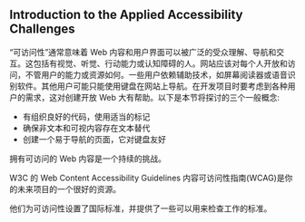 ## Introduction to the Applied Accessibility Challenges

“可访问性”通常意味着 Web 内容和用户界面可以被广泛的受众理解、导航和交互。这包括有视觉、听觉、行动能力或认知障碍的人。网站应该对每个人开放和访问，不管用户的能力或资源如何。一些用户依赖辅助技术，如屏幕阅读器或语音识别软件。其他用户可能只能使用键盘在网站上导航。在开发项目时要考虑到各种用户的需求，这对创建开放 Web 大有帮助。以下是本节将探讨的三个一般概念:

- 有组织良好的代码，使用适当的标记
- 确保非文本和可视内容存在文本替代
- 创建一个易于导航的页面，它对键盘友好

拥有可访问的 Web 内容是一个持续的挑战。

W3C 的 Web Content Accessibility Guidelines 内容可访问性指南(WCAG)是你的未来项目的一个很好的资源。

他们为可访问性设置了国际标准，并提供了一些可以用来检查工作的标准。

